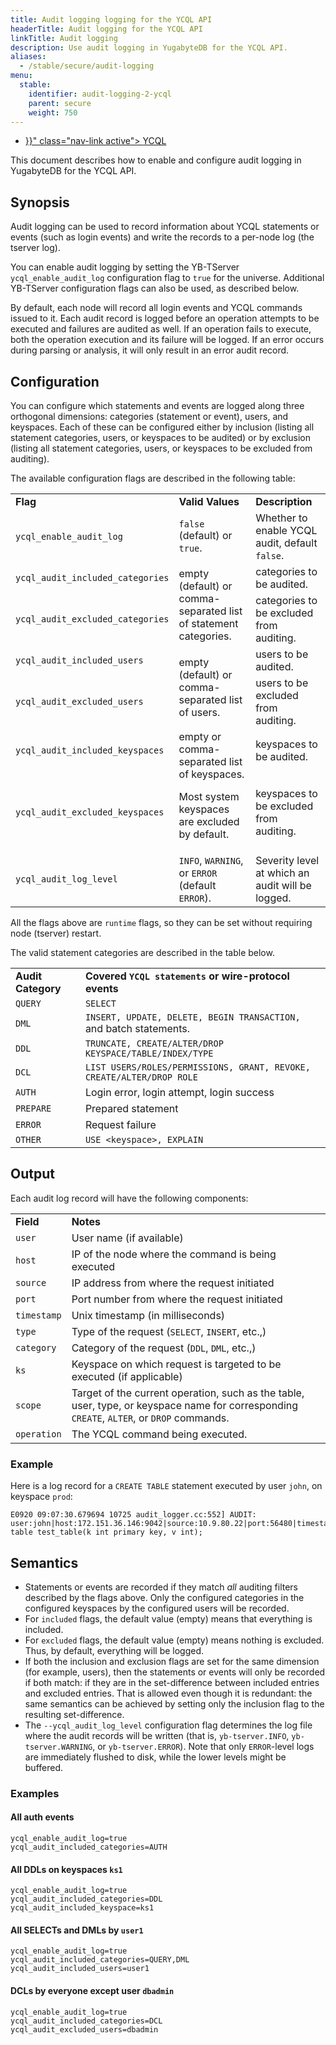 ```yaml
---
title: Audit logging logging for the YCQL API
headerTitle: Audit logging for the YCQL API
linkTitle: Audit logging
description: Use audit logging in YugabyteDB for the YCQL API.
aliases:
  - /stable/secure/audit-logging
menu:
  stable:
    identifier: audit-logging-2-ycql
    parent: secure
    weight: 750
---
```


<ul class="nav nav-tabs-alt nav-tabs-yb">

  <li >
    <a href="{{< relref "./ycql.md" >}}" class="nav-link active">
      <i class="icon-cassandra" aria-hidden="true"></i>
      YCQL
    </a>
  </li>

</ul>

This document describes how to enable and configure audit logging in YugabyteDB for the YCQL API.

## Synopsis

Audit logging can be used to record information about YCQL statements or events (such as login events) and write the records to a per-node log (the tserver log).

You can enable audit logging by setting the YB-TServer `ycql_enable_audit_log` configuration flag to `true` for the universe. Additional YB-TServer configuration flags can also be used, as described below.

By default, each node will record all login events and YCQL commands issued to it. Each audit record is logged before an operation attempts to be executed and failures are audited as well. If an operation fails to execute, both the operation execution and its failure will be logged. If an error occurs during parsing or analysis, it will only result in an error audit record.

## Configuration

You can configure which statements and events are logged along three orthogonal dimensions: categories (statement or event), users, and keyspaces. Each of these can be configured either by inclusion (listing all statement categories, users, or keyspaces to be audited) or by exclusion (listing all statement categories, users, or keyspaces to be excluded from auditing).

The available configuration flags are described in the following table:

<table>
  <tr>
   <td><strong>Flag</strong>
   </td>
   <td><strong>Valid Values</strong>
   </td>
   <td><strong>Description</strong>
   </td>
  </tr>
  <tr>
   <td><code>ycql_enable_audit_log</code>
   </td>
   <td><code>false</code> (default) or <code>true</code>.
   </td>
   <td>Whether to enable YCQL audit, default <code>false</code>.
   </td>
  </tr>
  <tr>
   <td><code>ycql_audit_included_categories</code>
   </td>
   <td rowspan="2" >empty (default) or comma-separated list of statement categories.
   </td>
   <td>categories to be audited.
   </td>
  </tr>
  <tr>
   <td><code>ycql_audit_excluded_categories</code>
   </td>
   <td>categories to be excluded from auditing.
   </td>
  </tr>
  <tr>
   <td><code>ycql_audit_included_users</code>
   </td>
   <td rowspan="2" >empty (default) or comma-separated list of users.
   </td>
   <td>users to be audited.
   </td>
  </tr>
  <tr>
   <td><code>ycql_audit_excluded_users</code>
   </td>
   <td>users to be excluded from auditing.
   </td>
  </tr>
  <tr>
   <td><code>ycql_audit_included_keyspaces</code>
   </td>
   <td rowspan="2" >empty or comma-separated list of keyspaces.
<p>
Most system keyspaces are excluded by default.
   </td>
   <td>keyspaces to be audited.
   </td>
  </tr>
  <tr>
   <td><code>ycql_audit_excluded_keyspaces</code>
   </td>
   <td>keyspaces to be excluded from auditing.
   </td>
  </tr>
  <tr>
   <td><code>ycql_audit_log_level</code>
   </td>
   <td><code>INFO</code>, <code>WARNING</code>, or <code>ERROR</code> (default <code>ERROR</code>).
   </td>
   <td>Severity level at which an audit will be logged.
   </td>
  </tr>
</table>

All the flags above are `runtime` flags, so they can be set without requiring node (tserver) restart.

The valid statement categories are described in the table below.

<table>
  <tr>
   <td><strong>Audit Category</strong>
   </td>
   <td><strong>Covered <code>YCQL statements</code> or wire-protocol events</strong>
   </td>
  </tr>
  <tr>
   <td><code>QUERY</code>
   </td>
   <td><code>SELECT</code>
   </td>
  </tr>
  <tr>
   <td><code>DML</code>
   </td>
   <td><code>INSERT, UPDATE, DELETE, BEGIN TRANSACTION, </code>and batch statements.
   </td>
  </tr>
  <tr>
   <td><code>DDL</code>
   </td>
   <td><code>TRUNCATE, CREATE/ALTER/DROP KEYSPACE/TABLE/INDEX/TYPE </code>
   </td>
  </tr>
  <tr>
   <td><code>DCL</code>
   </td>
   <td><code>LIST USERS/ROLES/PERMISSIONS, GRANT, REVOKE, CREATE/ALTER/DROP ROLE</code>
   </td>
  </tr>
  <tr>
   <td><code>AUTH</code>
   </td>
   <td>Login error, login attempt, login success
   </td>
  </tr>
  <tr>
   <td><code>PREPARE</code>
   </td>
   <td>Prepared statement
   </td>
  </tr>
  <tr>
   <td><code>ERROR</code>
   </td>
   <td>Request failure
   </td>
  </tr>
  <tr>
   <td><code>OTHER</code>
   </td>
   <td><code>USE &lt;keyspace>, EXPLAIN</code>
   </td>
  </tr>
</table>

## Output

Each audit log record will have the following components:

<table>
  <tr>
   <td><strong>Field</strong>
   </td>
   <td><strong>Notes</strong>
   </td>
  </tr>
  <tr>
   <td><code>user</code>
   </td>
   <td>User name (if available)
   </td>
  </tr>
  <tr>
   <td><code>host</code>
   </td>
   <td>IP of the node where the command is being executed
   </td>
  </tr>
  <tr>
   <td><code>source</code>
   </td>
   <td>IP address from where the request initiated
   </td>
  </tr>
  <tr>
   <td><code>port</code>
   </td>
   <td>Port number from where the request initiated
   </td>
  </tr>
  <tr>
   <td><code>timestamp</code>
   </td>
   <td>Unix timestamp (in milliseconds)
   </td>
  </tr>
  <tr>
   <td><code>type</code>
   </td>
   <td>Type of the request (<code>SELECT</code>, <code>INSERT</code>, etc.,)
   </td>
  </tr>
  <tr>
   <td><code>category</code>
   </td>
   <td>Category of the request (<code>DDL</code>, <code>DML</code>, etc.,)
   </td>
  </tr>
  <tr>
   <td><code>ks</code>
   </td>
   <td>Keyspace on which request is targeted to be executed (if applicable)
   </td>
  </tr>
  <tr>
   <td><code>scope</code>
   </td>
   <td>Target of the current operation, such as the table, user, type, or keyspace name for corresponding <code>CREATE</code>, <code>ALTER</code>, or <code>DROP</code> commands.
   </td>
  </tr>
  <tr>
   <td><code>operation</code>
   </td>
   <td>The YCQL command being executed.
   </td>
  </tr>
</table>

### Example

Here is a log record for a `CREATE TABLE` statement executed by user `john`, on keyspace `prod`:

```
E0920 09:07:30.679694 10725 audit_logger.cc:552] AUDIT: user:john|host:172.151.36.146:9042|source:10.9.80.22|port:56480|timestamp:1600592850679|type:CREATE_TABLE|category:DDL|ks:prod|scope:test_table|operation:create table test_table(k int primary key, v int);
```

## Semantics

* Statements or events are recorded if they match _all_ auditing filters described by the flags above. Only the configured categories in the configured keyspaces by the configured users will be recorded.
* For `included` flags, the default value (empty) means that everything is included.
* For `excluded` flags, the default value (empty) means nothing is excluded. Thus, by default, everything will be logged.
* If both the inclusion and exclusion flags are set for the same dimension (for example, users), then the statements or events will only be recorded if both match: if they are in the set-difference between included entries and excluded entries. That is allowed even though it is redundant: the same semantics can be achieved by setting only the inclusion flag to the resulting set-difference.
* The `--ycql_audit_log_level` configuration flag determines the log file where the audit records will be written (that is, `yb-tserver.INFO`, `yb-tserver.WARNING`, or `yb-tserver.ERROR`). Note that only `ERROR`-level logs are immediately flushed to disk, while the lower levels might be buffered.

### Examples

#### All auth events

```
ycql_enable_audit_log=true
ycql_audit_included_categories=AUTH
```

#### All DDLs on keyspaces `ks1`

```
ycql_enable_audit_log=true
ycql_audit_included_categories=DDL 
ycql_audit_included_keyspace=ks1
```

#### All SELECTs and DMLs by `user1`

```
ycql_enable_audit_log=true
ycql_audit_included_categories=QUERY,DML
ycql_audit_included_users=user1 
```

#### DCLs by everyone except user `dbadmin`

```
ycql_enable_audit_log=true
ycql_audit_included_categories=DCL
ycql_audit_excluded_users=dbadmin
```
